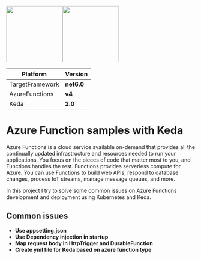 <img src="https://raw.githubusercontent.com/Azure/azure-functions-cli/master/src/Azure.Functions.Cli/npm/assets/azure-functions-logo-color-raster.png" width="150" height="150"><img src="https://keda.sh/img/logos/keda-icon-color.png" width="150" height="150">

|Platform|Version|
|---|---|
|TargetFramework| **net6.0** |
|AzureFunctions| **v4** |
|Keda| **2.0** |

# Azure Function samples with Keda
Azure Functions is a cloud service available on-demand that provides all the continually updated infrastructure and resources needed to run your applications. You focus on the pieces of code that matter most to you, and Functions handles the rest. Functions provides serverless compute for Azure. You can use Functions to build web APIs, respond to database changes, process IoT streams, manage message queues, and more.

In this project I try to solve some common issues on Azure Functions development and deployment using Kubernetes and Keda.

## Common issues
- **Use appsetting.json**
- **Use Dependency injection in startup**
- **Map request body in HttpTrigger and DurableFunction**
- **Create yml file for Keda based on azure function type**
